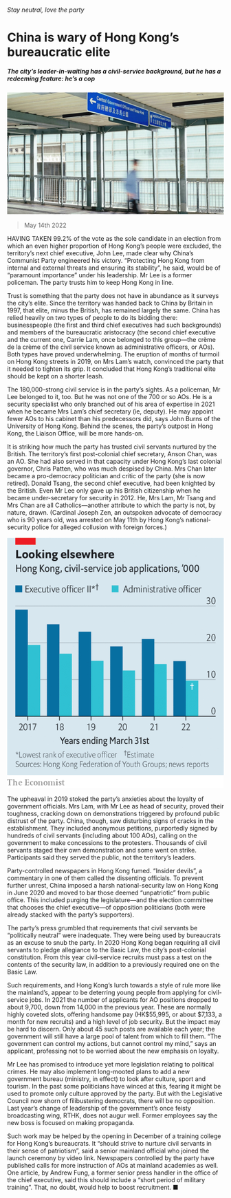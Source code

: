 ###### Stay neutral, love the party

# China is wary of Hong Kong’s bureaucratic elite 

##### The city’s leader-in-waiting has a civil-service background, but he has a redeeming feature: he’s a cop 

![image](images/20220514_CNP003_0.jpg) 

> May 14th 2022 

HAVING TAKEN 99.2% of the vote as the sole candidate in an election from which an even higher proportion of Hong Kong’s people were excluded, the territory’s next chief executive, John Lee, made clear why China’s Communist Party engineered his victory. “Protecting Hong Kong from internal and external threats and ensuring its stability”, he said, would be of “paramount importance” under his leadership. Mr Lee is a former policeman. The party trusts him to keep Hong Kong in line.

Trust is something that the party does not have in abundance as it surveys the city’s elite. Since the territory was handed back to China by Britain in 1997, that elite, minus the British, has remained largely the same. China has relied heavily on two types of people to do its bidding there: businesspeople (the first and third chief executives had such backgrounds) and members of the bureaucratic aristocracy (the second chief executive and the current one, Carrie Lam, once belonged to this group—the crème de la crème of the civil service known as administrative officers, or AOs). Both types have proved underwhelming. The eruption of months of turmoil on Hong Kong streets in 2019, on Mrs Lam’s watch, convinced the party that it needed to tighten its grip. It concluded that Hong Kong’s traditional elite should be kept on a shorter leash.


The 180,000-strong civil service is in the party’s sights. As a policeman, Mr Lee belonged to it, too. But he was not one of the 700 or so AOs. He is a security specialist who only branched out of his area of expertise in 2021 when he became Mrs Lam’s chief secretary (ie, deputy). He may appoint fewer AOs to his cabinet than his predecessors did, says John Burns of the University of Hong Kong. Behind the scenes, the party’s outpost in Hong Kong, the Liaison Office, will be more hands-on.

It is striking how much the party has trusted civil servants nurtured by the British. The territory’s first post-colonial chief secretary, Anson Chan, was an AO. She had also served in that capacity under Hong Kong’s last colonial governor, Chris Patten, who was much despised by China. Mrs Chan later became a pro-democracy politician and critic of the party (she is now retired). Donald Tsang, the second chief executive, had been knighted by the British. Even Mr Lee only gave up his British citizenship when he became under-secretary for security in 2012. He, Mrs Lam, Mr Tsang and Mrs Chan are all Catholics—another attribute to which the party is not, by nature, drawn. (Cardinal Joseph Zen, an outspoken advocate of democracy who is 90 years old, was arrested on May 11th by Hong Kong’s national-security police for alleged collusion with foreign forces.)

![image](images/20220514_cnc247.png) 


The upheaval in 2019 stoked the party’s anxieties about the loyalty of government officials. Mrs Lam, with Mr Lee as head of security, proved their toughness, cracking down on demonstrations triggered by profound public distrust of the party. China, though, saw disturbing signs of cracks in the establishment. They included anonymous petitions, purportedly signed by hundreds of civil servants (including about 100 AOs), calling on the government to make concessions to the protesters. Thousands of civil servants staged their own demonstration and some went on strike. Participants said they served the public, not the territory’s leaders.

Party-controlled newspapers in Hong Kong fumed. “Insider devils”, a commentary in one of them called the dissenting officials. To prevent further unrest, China imposed a harsh national-security law on Hong Kong in June 2020 and moved to bar those deemed “unpatriotic” from public office. This included purging the legislature—and the election committee that chooses the chief executive—of opposition politicians (both were already stacked with the party’s supporters).

The party’s press grumbled that requirements that civil servants be “politically neutral” were inadequate. They were being used by bureaucrats as an excuse to snub the party. In 2020 Hong Kong began requiring all civil servants to pledge allegiance to the Basic Law, the city’s post-colonial constitution. From this year civil-service recruits must pass a test on the contents of the security law, in addition to a previously required one on the Basic Law.

Such requirements, and Hong Kong’s lurch towards a style of rule more like the mainland’s, appear to be deterring young people from applying for civil-service jobs. In 2021 the number of applicants for AO positions dropped to about 9,700, down from 14,000 in the previous year. These are normally highly coveted slots, offering handsome pay (HK$55,995, or about $7,133, a month for new recruits) and a high level of job security. But the impact may be hard to discern. Only about 45 such posts are available each year; the government will still have a large pool of talent from which to fill them. “The government can control my actions, but cannot control my mind,” says an applicant, professing not to be worried about the new emphasis on loyalty.

Mr Lee has promised to introduce yet more legislation relating to political crimes. He may also implement long-mooted plans to add a new government bureau (ministry, in effect) to look after culture, sport and tourism. In the past some politicians have winced at this, fearing it might be used to promote only culture approved by the party. But with the Legislative Council now shorn of filibustering democrats, there will be no opposition. Last year’s change of leadership of the government’s once feisty broadcasting wing, RTHK, does not augur well. Former employees say the new boss is focused on making propaganda.

Such work may be helped by the opening in December of a training college for Hong Kong’s bureaucrats. It “should strive to nurture civil servants in their sense of patriotism”, said a senior mainland official who joined the launch ceremony by video link. Newspapers controlled by the party have published calls for more instruction of AOs at mainland academies as well. One article, by Andrew Fung, a former senior press handler in the office of the chief executive, said this should include a “short period of military training”. That, no doubt, would help to boost recruitment. ■

